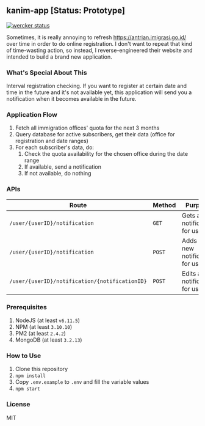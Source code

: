 ## kanim-app [Status: Prototype]

[![wercker status](https://app.wercker.com/status/f75df002ca90a6b7d8639f5efc8fb188/s/ "wercker status")](https://app.wercker.com/project/byKey/f75df002ca90a6b7d8639f5efc8fb188)

Sometimes, it is really annoying to refresh https://antrian.imigrasi.go.id/ over time in order to do online registration. I don't want to repeat that kind of time-wasting action, so instead, I reverse-engineered their website and intended to build a brand new application.

### What's Special About This

Interval registration checking. If you want to register at certain date and time in the future and it's not available yet, this application will send you a notification when it becomes available in the future.

### Application Flow

1. Fetch all immigration offices' quota for the next 3 months
2. Query database for active subscribers, get their data (office for registration and date ranges)
3. For each subscriber's data, do:
   1. Check the quota availability for the chosen office during the date range
   2. If available, send a notification
   3. If not available, do nothing

### APIs

Route | Method | Purpose
----- | ------ | -------
`/user/{userID}/notification` | `GET` | Gets all notification for userID
`/user/{userID}/notification` | `POST` | Adds a new notification for userID
`/user/{userID}/notification/{notificationID}` | `POST` | Edits a notification for userID

### Prerequisites

1. NodeJS (at least `v6.11.5`)
2. NPM (at least `3.10.10`)
3. PM2 (at least `2.4.2`)
4. MongoDB (at least `3.2.13`)

### How to Use

1. Clone this repository
2. `npm install`
3. Copy `.env.example` to `.env` and fill the variable values
4. `npm start`

### License

MIT
